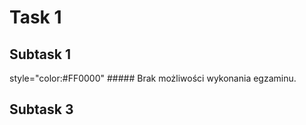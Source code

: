 # **Task 1**
## **Subtask 1**
style="color:#F​​F000​0" ##### Brak możliwości wykonania egzaminu. 
## **Subtask 3**
